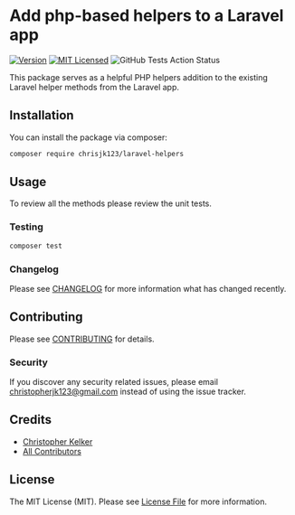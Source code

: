 # Add php-based helpers to a Laravel app

[![Version](https://img.shields.io/packagist/v/chrisjk123/laravel-helpers.svg?include_prereleases&style=flat&label=packagist)](https://packagist.org/packages/chrisjk123/laravel-helpers)
[![MIT Licensed](https://img.shields.io/badge/license-MIT-brightgreen.svg?style=flat)](LICENSE.md)
![GitHub Tests Action Status](https://img.shields.io/github/workflow/status/chrisjk123/laravel-helpers/run-tests?style=flat&label=tests)

This package serves as a helpful PHP helpers addition to the existing Laravel helper methods from the Laravel app.

## Installation

You can install the package via composer:

```bash
composer require chrisjk123/laravel-helpers
```

## Usage

To review all the methods please review the unit tests.

### Testing

``` bash
composer test
```

### Changelog

Please see [CHANGELOG](CHANGELOG.md) for more information what has changed recently.

## Contributing

Please see [CONTRIBUTING](CONTRIBUTING.md) for details.

### Security

If you discover any security related issues, please email christopherjk123@gmail.com instead of using the issue tracker.

## Credits

- [Christopher Kelker](https://github.com/chrisjk123)
- [All Contributors](../../contributors)

## License

The MIT License (MIT). Please see [License File](LICENSE.md) for more information.
